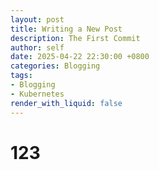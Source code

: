 ```yaml
---
layout: post
title: Writing a New Post
description: The First Commit
author: self
date: 2025-04-22 22:30:00 +0800
categories: Blogging
tags:
- Blogging
- Kubernetes
render_with_liquid: false
---
```


# 123
